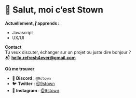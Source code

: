 # 👋 Salut, moi c’est Stown  

**Actuellement, j'apprends :**
- Javascript  
- UX/UI

**Contact**   
Tu veux discuter, échanger sur un projet ou juste dire bonjour ?  
 📬 **hello.refresh4ever@gmail.com**


**Où me trouver**
- 🪩 **Discord** : `@9stown`  
- 🐦 **Twitter** : [@9stown](https://twitter.com/9stown)  
- 📸 **Instagram** : [@9stown](https://instagram.com/9stown)
